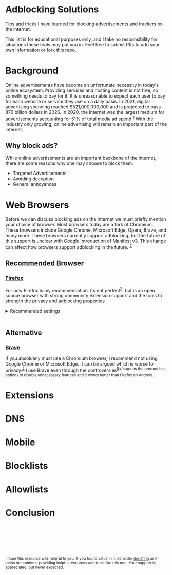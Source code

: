 # Adblocking Solutions

Tips and tricks I have learned for blocking advertisements and trackers on the internet.

This list is for educational purposes only, and I take no responsibility for situations these tools may put you in. Feel free to submit PRs to add your own information or fork this repo.

# Background

Online advertisements have become an unfortunate necessity in today's online ecosystem. Providing services and hosting content is not free, so something needs to pay for it. It is unreasonable to expect each user to pay for each website or service they use on a daily basis. In 2021, digital advertising spending reached $521,000,000,000 and is projected to pass 876 billion dollars in 2026. In 2020, the internet was the largest medium for advertisements accounting for 51% of total media ad spend.<sup>[1](https://www.statista.com/statistics/237974/online-advertising-spending-worldwide/)</sup> With the industry only growing, online advertising will remain an important part of the internet.

## Why block ads?

While online advertisements are an important backbone of the internet, there are some reasons why one may choose to block them.

- Targeted Advertisements
- Avoiding deception
- General annoyances

# Web Browsers

Before we can discuss blocking ads on the internet we must briefly mention your choice of browser. Most browsers today are a fork of Chromium. These browsers include Google Chrome, Microsoft Edge, Opera, Brave, and many more. These browsers currently support adblocking, but the future of this support is unclear with Google introduction of Manifest v3. This change can affect how browsers support adblocking in the future. <sup>[2](https://www.xda-developers.com/google-chrome-manifest-v3-ad-blocker-extension-api/)</sup>

## Recommended Browser

### **[Firefox](https://www.mozilla.org/en-US/firefox/new/)**

For now Firefox is my recommendation. Its not perfect<sup>[3](https://support.mozilla.org/en-US/kb/sponsor-privacy)</sup>, but is an open source browser with strong community extension support and the tools to strength the privacy and adblocking properties

<details>
  <summary>Recommended settings</summary>
  
  Here are some recommendations to improve your firefox experience:

  - Turn off sponsored content
  - Disable pocket
  - Switch search to DuckDuckGo
  - Turn off search suggestions
  - Set Enhanced Tracking Protection to Strict
  - Disable passwords, address, credit cards, autofill, forms saving
  - Disable firefox data collection
  - Enable HTTPS-Only Mode in all windows
</details>
<br/>

## Alternative

### **[Brave](https://brave.com/)**

If you absolutely must use a Chromium browser, I recommend not using Google Chrome or Microsoft Edge. It can be argued which is worse for privacy.<sup>[4](https://www.intrust-it.com/edge-vs-chrome-what-is-the-safest-browser/)</sup> I use Brave even through the controversies<sup>[5](https://en.wikipedia.org/wiki/Brave_(web_browser)#Controversies)</sup> as the product has options to disable unnecessary features and it works better than Firefox on Android.

# Extensions

# DNS

# Mobile

# Blocklists

# Allowlists

# Conclusion

<br />
<br />
<br />
<br />
<br />

<sub>I hope this resource was helpful to you. If you found value in it, consider [donating](https://www.paypal.com/donate/?business=QWZF9UMPMWCCA&no_recurring=0&item_name=Donate+to+support+my+work.+Your+generosity+helps+me+continue+developing+valuable+tools+for+you.+Thank+you+for+your+support%21&currency_code=USD) as it helps me continue providing helpful resources and tools like this one. Your support is appreciated, but never expected.</sub>